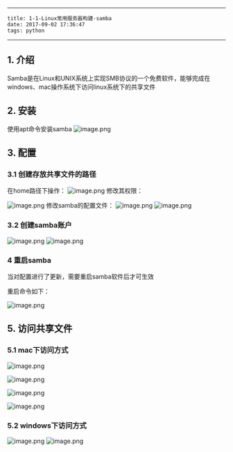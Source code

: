 
---
    title: 1-1-Linux常用服务器构建-samba
    date: 2017-09-02 17:36:47
    tags: python
---
## 1. 介绍
Samba是在Linux和UNIX系统上实现SMB协议的一个免费软件，能够完成在windows、mac操作系统下访问linux系统下的共享文件
## 2. 安装
使用apt命令安装samba
![image.png](https://upload-images.jianshu.io/upload_images/5809200-f97f9187b310ff49.png?imageMogr2/auto-orient/strip%7CimageView2/2/w/1240)
## 3. 配置
### 3.1 创建存放共享文件的路径
在home路径下操作：
![image.png](https://upload-images.jianshu.io/upload_images/5809200-5105f30064b6789a.png?imageMogr2/auto-orient/strip%7CimageView2/2/w/1240)
修改其权限：

![image.png](https://upload-images.jianshu.io/upload_images/5809200-b4b271f5d04b6c5f.png?imageMogr2/auto-orient/strip%7CimageView2/2/w/1240)
修改samba的配置文件：
![image.png](https://upload-images.jianshu.io/upload_images/5809200-f2799ec91e4378f4.png?imageMogr2/auto-orient/strip%7CimageView2/2/w/1240)
![image.png](https://upload-images.jianshu.io/upload_images/5809200-f012ade66d22a04b.png?imageMogr2/auto-orient/strip%7CimageView2/2/w/1240)
### 3.2 创建samba账户

![image.png](https://upload-images.jianshu.io/upload_images/5809200-7a726977f7f787cf.png?imageMogr2/auto-orient/strip%7CimageView2/2/w/1240)
![image.png](https://upload-images.jianshu.io/upload_images/5809200-5b66822cf454c3df.png?imageMogr2/auto-orient/strip%7CimageView2/2/w/1240)
### 4 重启samba

当对配置进行了更新，需要重启samba软件后才可生效

重启命令如下：

![image.png](https://upload-images.jianshu.io/upload_images/5809200-e0559c25198c047a.png?imageMogr2/auto-orient/strip%7CimageView2/2/w/1240)


## 5\. 访问共享文件

### 5.1 mac下访问方式

![image.png](https://upload-images.jianshu.io/upload_images/5809200-cbeb526facfed10d.png?imageMogr2/auto-orient/strip%7CimageView2/2/w/1240)


![image.png](https://upload-images.jianshu.io/upload_images/5809200-bcab74efa5a417eb.png?imageMogr2/auto-orient/strip%7CimageView2/2/w/1240)

![image.png](https://upload-images.jianshu.io/upload_images/5809200-9fafd53545c56826.png?imageMogr2/auto-orient/strip%7CimageView2/2/w/1240)

![image.png](https://upload-images.jianshu.io/upload_images/5809200-5bfe67b3c0a15f2b.png?imageMogr2/auto-orient/strip%7CimageView2/2/w/1240)


### 5.2 windows下访问方式

![image.png](https://upload-images.jianshu.io/upload_images/5809200-90a507b4d5a547a6.png?imageMogr2/auto-orient/strip%7CimageView2/2/w/1240)
![image.png](https://upload-images.jianshu.io/upload_images/5809200-129c000e1f7be3a1.png?imageMogr2/auto-orient/strip%7CimageView2/2/w/1240)




